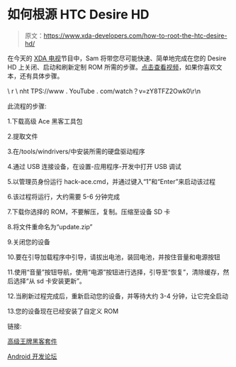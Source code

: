 # 如何根源 HTC Desire HD

> 原文：<https://www.xda-developers.com/how-to-root-the-htc-desire-hd/>

在今天的 [XDA 电视](http://www.xda-developers.com/tag/xdatv/)节目中，Sam 将带您尽可能快速、简单地完成在您的 Desire HD 上关闭、启动和刷新定制 ROM 所需的步骤。[点击查看视频](http://www.xda-developers.com/android/how-to-root-the-htc-desire-hd/)，如果你喜欢文本，还有具体步骤。

\ r \ nht TPS://www . YouTube . com/watch？v=zY8TFZ2Owk0\r\n

此流程的步骤:

1.下载高级 Ace 黑客工具包

2.提取文件

3.在/tools/windrivers/中安装所需的硬盘驱动程序

4.通过 USB 连接设备，在设置-应用程序-开发中打开 USB 调试

5.以管理员身份运行 hack-ace.cmd，并通过键入“1”和“Enter”来启动该过程

6.该过程将运行，大约需要 5-6 分钟完成

7.下载你选择的 ROM，不要解压，复制。压缩至设备 SD 卡

8.将文件重命名为“update.zip”

9.关闭您的设备

10.要在引导加载程序中引导，请拔出电池，装回电池，并按住音量和电源按钮

11.使用“音量”按钮导航，使用“电源”按钮进行选择，引导至“恢复”，清除缓存，然后选择“从 sd 卡安装更新”。

12.当刷新过程完成后，重新启动您的设备，并等待大约 3-4 分钟，让它完全启动

13.您的设备现在已经安装了自定义 ROM

链接:

[高级王牌黑客套件](http://forum.xda-developers.com/showthread.php?t=952352)

[Android 开发论坛](http://forum.xda-developers.com/forumdisplay.php?f=765)